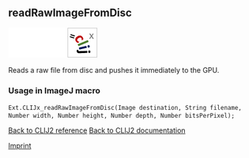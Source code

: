 ## readRawImageFromDisc
<img src="images/mini_empty_logo.png"/><img src="images/mini_empty_logo.png"/><img src="images/mini_clijx_logo.png"/>

Reads a raw file from disc and pushes it immediately to the GPU.

### Usage in ImageJ macro
```
Ext.CLIJx_readRawImageFromDisc(Image destination, String filename, Number width, Number height, Number depth, Number bitsPerPixel);
```


[Back to CLIJ2 reference](https://clij.github.io/clij2-docs/reference)
[Back to CLIJ2 documentation](https://clij.github.io/clij2-docs)

[Imprint](https://clij.github.io/imprint)
